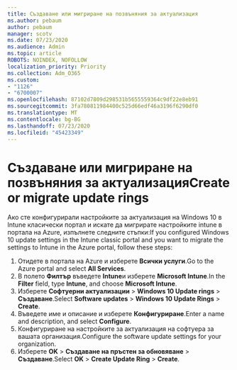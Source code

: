 ```yaml
---
title: Създаване или мигриране на позвъняния за актуализация
ms.author: pebaum
author: pebaum
manager: scotv
ms.date: 07/23/2020
ms.audience: Admin
ms.topic: article
ROBOTS: NOINDEX, NOFOLLOW
localization_priority: Priority
ms.collection: Adm_O365
ms.custom:
- "1126"
- "6700007"
ms.openlocfilehash: 87102d7809d298531b5655559364c9df22e8eb91
ms.sourcegitcommit: 3fa780811984400c525d66edf46a3196f6290df0
ms.translationtype: MT
ms.contentlocale: bg-BG
ms.lasthandoff: 07/23/2020
ms.locfileid: "45423349"
---
```

# <a name="create-or-migrate-update-rings"></a><span data-ttu-id="c8cb5-102">Създаване или мигриране на позвъняния за актуализация</span><span class="sxs-lookup"><span data-stu-id="c8cb5-102">Create or migrate update rings</span></span>

<span data-ttu-id="c8cb5-103">Ако сте конфигурирали настройките за актуализация на Windows 10 в Intune класически портал и искате да мигрирате настройките intune в портала на Azure, изпълнете следните стъпки:</span><span class="sxs-lookup"><span data-stu-id="c8cb5-103">If you configured Windows 10 update settings in the Intune classic portal and you want to migrate the settings to Intune in the Azure portal, follow these steps:</span></span>

1.  <span data-ttu-id="c8cb5-104">Отидете в портала на Azure и изберете **Всички услуги**.</span><span class="sxs-lookup"><span data-stu-id="c8cb5-104">Go to the Azure portal and select  **All Services**.</span></span>
2.  <span data-ttu-id="c8cb5-105">В полето **Филтър** въведете **Intune**и изберете **Microsoft Intune**.</span><span class="sxs-lookup"><span data-stu-id="c8cb5-105">In the  **Filter**  field, type  **Intune**, and choose  **Microsoft Intune**.</span></span>
3.  <span data-ttu-id="c8cb5-106">Изберете **Софтуерни актуализации**   >   **Windows 10 Update rings**   >   **Създаване**.</span><span class="sxs-lookup"><span data-stu-id="c8cb5-106">Select  **Software updates**  >  **Windows 10 Update Rings**  >  **Create**.</span></span>
4.  <span data-ttu-id="c8cb5-107">Въведете име и описание и изберете **Конфигуриране**.</span><span class="sxs-lookup"><span data-stu-id="c8cb5-107">Enter a name and description, and select  **Configure**.</span></span>
5.  <span data-ttu-id="c8cb5-108">Конфигуриране на настройките за актуализация на софтуера за вашата организация.</span><span class="sxs-lookup"><span data-stu-id="c8cb5-108">Configure the software update settings for your organization.</span></span>
6.  <span data-ttu-id="c8cb5-109">Изберете **OK**  >  **Създаване на пръстен за обновяване**  >  **Създаване**.</span><span class="sxs-lookup"><span data-stu-id="c8cb5-109">Select  **OK** > **Create Update Ring** > **Create**.</span></span>